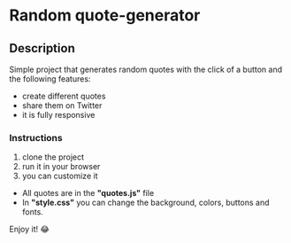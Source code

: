 # Random quote-generator

## Description

Simple project that generates random quotes with the click of a button and the following features:
* create different quotes
* share them on Twitter
* it is fully responsive

### Instructions
1. clone the project
2. run it in your browser
3. you can customize it 


- All quotes are in the **"quotes.js"** file
- In **"style.css"** you can change the background, colors, buttons and fonts.

Enjoy it! :joy:


